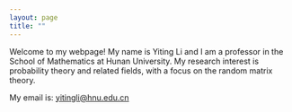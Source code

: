 ```yaml
---
layout: page
title: ""
---
```


Welcome to my webpage! My name is Yiting Li and I am a professor in the School of Mathematics at Hunan University. My research interest is probability theory and related fields, with a focus on the random matrix theory.

My email is: yitingli@hnu.edu.cn


